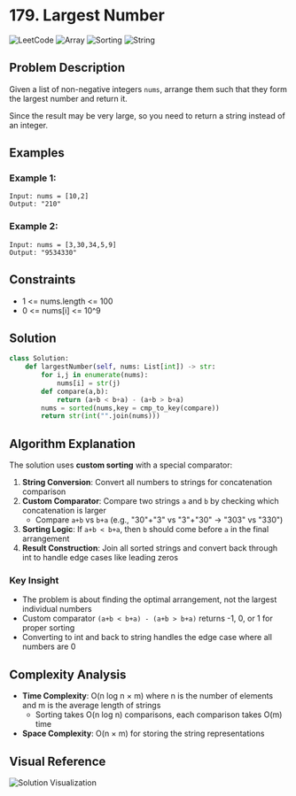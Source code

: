 # 179. Largest Number

![LeetCode](https://img.shields.io/badge/LeetCode-Medium-orange)
![Array](https://img.shields.io/badge/Topic-Array-blue)
![Sorting](https://img.shields.io/badge/Topic-Sorting-green)
![String](https://img.shields.io/badge/Topic-String-purple)

## Problem Description

Given a list of non-negative integers `nums`, arrange them such that they form the largest number and return it.

Since the result may be very large, so you need to return a string instead of an integer.

## Examples

### Example 1:

```
Input: nums = [10,2]
Output: "210"
```

### Example 2:

```
Input: nums = [3,30,34,5,9]
Output: "9534330"
```

## Constraints

- 1 <= nums.length <= 100
- 0 <= nums[i] <= 10^9

## Solution

```python
class Solution:
    def largestNumber(self, nums: List[int]) -> str:
        for i,j in enumerate(nums):
            nums[i] = str(j)
        def compare(a,b):
            return (a+b < b+a) - (a+b > b+a)
        nums = sorted(nums,key = cmp_to_key(compare))
        return str(int("".join(nums)))
```

## Algorithm Explanation

The solution uses **custom sorting** with a special comparator:

1. **String Conversion**: Convert all numbers to strings for concatenation comparison
2. **Custom Comparator**: Compare two strings `a` and `b` by checking which concatenation is larger
   - Compare `a+b` vs `b+a` (e.g., "30"+"3" vs "3"+"30" → "303" vs "330")
3. **Sorting Logic**: If `a+b < b+a`, then `b` should come before `a` in the final arrangement
4. **Result Construction**: Join all sorted strings and convert back through int to handle edge cases like leading zeros

### Key Insight

- The problem is about finding the optimal arrangement, not the largest individual numbers
- Custom comparator `(a+b < b+a) - (a+b > b+a)` returns -1, 0, or 1 for proper sorting
- Converting to int and back to string handles the edge case where all numbers are 0

## Complexity Analysis

- **Time Complexity**: O(n log n × m) where n is the number of elements and m is the average length of strings
  - Sorting takes O(n log n) comparisons, each comparison takes O(m) time
- **Space Complexity**: O(n × m) for storing the string representations

## Visual Reference

![Solution Visualization](https://res.cloudinary.com/dfo6ngde0/image/upload/v1755155121/Screenshot_2025-08-14_123510_a0vcq0.png)
